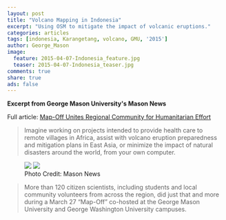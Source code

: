 ```yaml
---
layout: post
title: "Volcano Mapping in Indonesia"
excerpt: "Using OSM to mitigate the impact of volcanic eruptions."
categories: articles
tags: [indonesia, Karangetang, volcano, GMU, '2015']
author: George_Mason
image:
  feature: 2015-04-07-Indonesia_feature.jpg
  teaser: 2015-04-07-Indonesia_teaser.jpg
comments: true
share: true
ads: false
---
```



**Excerpt from George Mason University's Mason News**

Full article: [Map-Off Unites Regional Community for Humanitarian Effort](https://newsdesk.gmu.edu/2015/04/map-off-unites-regional-community-for-humanitarian-effort/)

>Imagine working on projects intended to provide health care to remote villages in Africa, assist with volcano eruption preparedness and mitigation plans in East Asia, or minimize the impact of natural disasters around the world, from your own computer.

<figure class="half">
	<img src="{{ site.baseurl }}/images/posts/2015-04-07-Indonesia_content01.jpg">
	<img src="{{ site.baseurl }}/images/posts/2015-04-07-Indonesia_content02.jpg">
	<figcaption>Photo Credit: Mason News</figcaption>
</figure>

>More than  120 citizen scientists, including students and local community volunteers from across the region, did just that and more during a March 27 “Map-Off” co-hosted at the George Mason University and George Washington University campuses.
